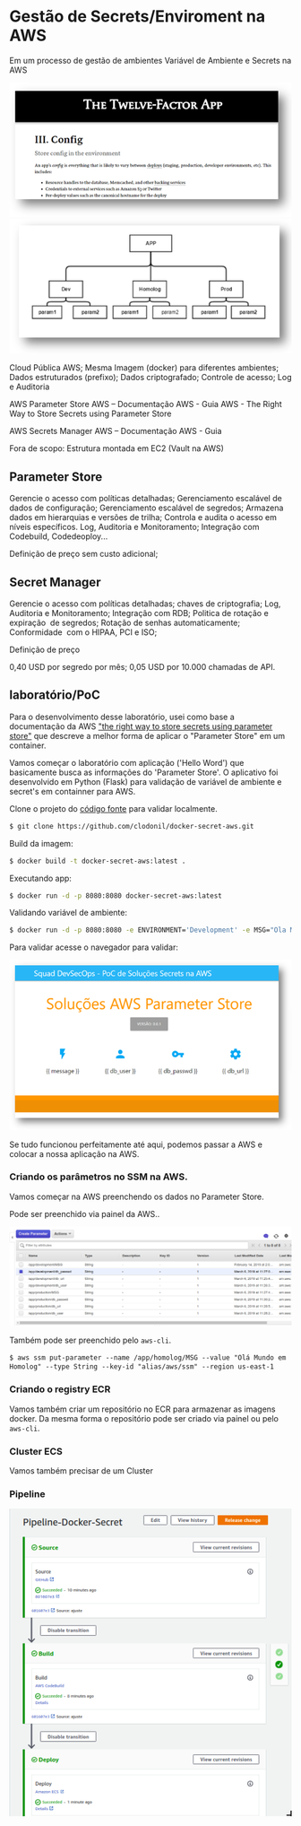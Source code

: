 # Gestão de Secrets/Enviroment na AWS

Em um processo de gestão de ambientes
Variável de Ambiente e Secrets na AWS

![dados](https://github.com/clodonil/docker-secret-aws/blob/master/img/img1.png)
![12factor](https://github.com/clodonil/docker-secret-aws/blob/master/img/img2.png)


Cloud Pública AWS;
Mesma Imagem (docker) para diferentes ambientes;
Dados estruturados (prefixo);
Dados criptografado;
Controle de acesso;
Log e Auditoria

AWS Parameter Store
AWS – Documentação
AWS - Guia
AWS - The Right Way to Store Secrets using Parameter Store

AWS Secrets Manager
AWS – Documentação
AWS - Guia


Fora de scopo:
Estrutura montada em EC2 (Vault na AWS)



## Parameter Store

Gerencie o acesso com políticas detalhadas;
Gerenciamento escalável de dados de configuração;
Gerenciamento escalável de segredos;
Armazena dados em hierarquias e versões de trilha;
Controla e audita o acesso em níveis específicos.
Log, Auditoria e Monitoramento;
Integração com Codebuild, Codedeoploy...

Definição de preço
sem custo adicional;



## Secret Manager

Gerencie o acesso com políticas detalhadas;
chaves de criptografia;
Log, Auditoria e Monitoramento;
Integração com RDB;
Politica de rotação e expiração  de segredos;
Rotação de senhas automaticamente;
Conformidade  com o HIPAA, PCI e ISO;

Definição de preço

0,40 USD por segredo por mês;
0,05 USD por 10.000 chamadas de API.




## laboratório/PoC 

Para o desenvolvimento desse laboratório, usei como base a documentação da AWS ["the right way to store secrets using parameter store"](https://aws.amazon.com/pt/blogs/mt/the-right-way-to-store-secrets-using-parameter-store/) que descreve a melhor forma de aplicar o "Parameter Store" em um container.

Vamos começar o laboratório com aplicação ('Hello Word') que basicamente busca as informações do 'Parameter Store'. O aplicativo foi desenvolvido em Python (Flask) para validação de variável de ambiente e secret's em containner para AWS.

Clone o projeto do [código fonte](https://github.com/clodonil/docker-secret-aws.git) para validar localmente.

```bash
$ git clone https://github.com/clodonil/docker-secret-aws.git
```

Build da imagem:

```bash
$ docker build -t docker-secret-aws:latest .
```

Executando app:

```bash
$ docker run -d -p 8080:8080 docker-secret-aws:latest
```

Validando variável de ambiente:

```bash
$ docker run -d -p 8080:8080 -e ENVIRONMENT='Development' -e MSG="Ola Mundo!!!" docker-secret-aws:latest
```
Para validar acesse o navegador para validar:

![app-local](https://github.com/clodonil/docker-secret-aws/blob/master/img/img3.png)

Se tudo funcionou perfeitamente até aqui, podemos passar a AWS e colocar a nossa aplicação na AWS.

### Criando os parâmetros no SSM na AWS.

Vamos começar na AWS preenchendo os dados no Parameter Store.

Pode ser preenchido via painel da AWS..

![ssm](https://github.com/clodonil/docker-secret-aws/blob/master/img/img7.png)

Também pode ser preenchido pelo `aws-cli`.

```
$ aws ssm put-parameter --name /app/homolog/MSG --value "Olá Mundo em Homolog" --type String --key-id "alias/aws/ssm" --region us-east-1
```

### Criando o registry ECR

Vamos também criar um repositório no ECR para armazenar as imagens docker. Da mesma forma o repositório pode ser criado via painel ou pelo `aws-cli`.



### Cluster ECS

Vamos também precisar de um Cluster 


### Pipeline

![pipeline-source](https://github.com/clodonil/docker-secret-aws/blob/master/img/img9.png)



